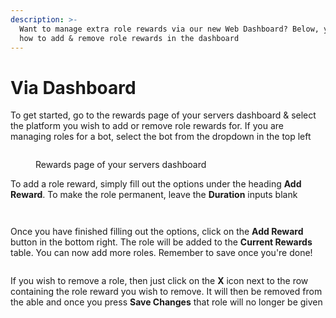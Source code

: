 ```yaml
---
description: >-
  Want to manage extra role rewards via our new Web Dashboard? Below, you learn
  how to add & remove role rewards in the dashboard
---
```


# Via Dashboard

To get started, go to the rewards page of your servers dashboard & select the platform you wish to add or remove role rewards for. If you are managing roles for a bot, select the bot from the dropdown in the top left

<figure><img src="../.gitbook/assets/Rewards Dash #1.png" alt=""><figcaption><p>Rewards page of your servers dashboard</p></figcaption></figure>

To add a role reward, simply fill out the options under the heading **Add Reward**. To make the role permanent, leave the **Duration** inputs blank

<figure><img src="../.gitbook/assets/Rewards Dash #2.png" alt=""><figcaption></figcaption></figure>

<figure><img src="../.gitbook/assets/Rewards Dash #3.png" alt=""><figcaption></figcaption></figure>

Once you have finished filling out the options, click on the **Add Reward** button in the bottom right. The role will be added to the **Current Rewards** table. You can now add more roles. Remember to save once you're done!

<figure><img src="../.gitbook/assets/Rewards Dash #4.png" alt=""><figcaption></figcaption></figure>

If you wish to remove a role, then just click on the **X** icon next to the row containing the role reward you wish to remove. It will then be removed from the able and once you press **Save Changes** that role will no longer be given
